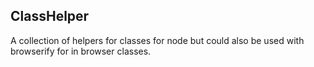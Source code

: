 ClassHelper
-----------

A collection of helpers for classes for node but could also be used with browserify for in browser classes.